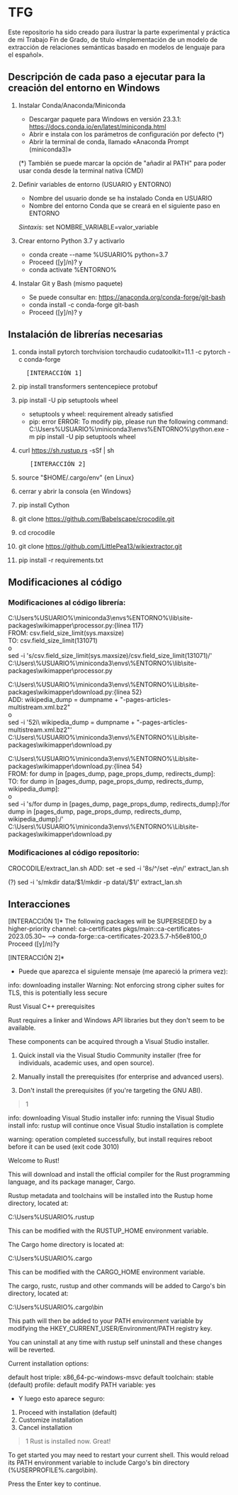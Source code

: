 # TFG
Este repositorio ha sido creado para ilustrar la parte experimental y práctica de mi Trabajo Fin de Grado, de título «Implementación de un modelo de extracción de relaciones semánticas basado en modelos de lenguaje para el español».


## Descripción de cada paso a ejecutar para la creación del entorno en Windows

1) Instalar Conda/Anaconda/Miniconda
	+ Descargar paquete para Windows en versión 23.3.1: https://docs.conda.io/en/latest/miniconda.html
	+ Abrir e instala con los parámetros de configuración por defecto (*)
	+ Abrir la terminal de conda, llamado «Anaconda Prompt (miniconda3)»

	(*) También se puede marcar la opción de "añadir al PATH" para poder usar conda desde la terminal nativa (CMD)
2) Definir variables de entorno (USUARIO y ENTORNO)
   	+ Nombre del usuario donde se ha instalado Conda en USUARIO
   	+ Nombre del entorno Conda que se creará en el siguiente paso en ENTORNO
   	
   	*Sintaxis:* set NOMBRE_VARIABLE=valor_variable
4) Crear entorno Python 3.7 y activarlo
	+ conda create --name %USUARIO% python=3.7
	+ Proceed ([y]/n)? y
	+ conda activate %ENTORNO%
5) Instalar Git y Bash (mismo paquete)
	+ Se puede consultar en: https://anaconda.org/conda-forge/git-bash
	+ conda install -c conda-forge git-bash
	+ Proceed ([y]/n)? y


## Instalación de librerías necesarias

1) conda install pytorch torchvision torchaudio cudatoolkit=11.1 -c pytorch -c conda-forge
   <pre>
	 [INTERACCIÓN 1]  
   </pre>

3) pip install transformers sentencepiece protobuf

4) pip install -U pip setuptools wheel
	+ setuptools y wheel: requirement already satisfied
	+ pip: error
	  ERROR: To modify pip, please run the following command:
	  C:\Users\%USUARIO%\miniconda3\envs\%ENTORNO%\python.exe -m pip install -U pip setuptools wheel

5) curl https://sh.rustup.rs -sSf | sh
   <pre>
	  [INTERACCIÓN 2] 
   </pre>

6) source "$HOME/.cargo/env" {en Linux}
5) cerrar y abrir la consola {en Windows}

6) pip install Cython

7) git clone https://github.com/Babelscape/crocodile.git

8) cd crocodile

9) git clone https://github.com/LittlePea13/wikiextractor.git
   
10) pip install -r requirements.txt


## Modificaciones al código

### Modificaciones al código librería:
C:\Users\%USUARIO%\miniconda3\envs\%ENTORNO%\lib\site-packages\wikimapper\processor.py:{línea 117}\
FROM: csv.field_size_limit(sys.maxsize)\
TO:   csv.field_size_limit(131071)\
o\
sed -i 's/csv.field_size_limit(sys.maxsize)/csv.field_size_limit(131071)/' C:\Users\\%USUARIO%\miniconda3\envs\\%ENTORNO%\lib\site-packages\wikimapper\processor.py

C:\Users\\%USUARIO%\miniconda3\envs\\%ENTORNO%\Lib\site-packages\wikimapper\download.py:{línea 52}\
ADD:     wikipedia_dump = dumpname + "-pages-articles-multistream.xml.bz2"\
o\
sed -i '52i\    wikipedia_dump = dumpname + "-pages-articles-multistream.xml.bz2"' C:\Users\\%USUARIO%\miniconda3\envs\\%ENTORNO%\Lib\site-packages\wikimapper\download.py

C:\Users\\%USUARIO%\miniconda3\envs\\%ENTORNO%\Lib\site-packages\wikimapper\download.py:{línea 54}\
FROM:    for dump in [pages_dump, page_props_dump, redirects_dump]:\
  TO:    for dump in [pages_dump, page_props_dump, redirects_dump, wikipedia_dump]:\
o\
sed -i 's/for dump in \[pages_dump, page_props_dump, redirects_dump\]:/for dump in \[pages_dump, page_props_dump, redirects_dump, wikipedia_dump\]:/' C:\Users\\%USUARIO%\miniconda3\envs\\%ENTORNO%\Lib\site-packages\wikimapper\download.py

### Modificaciones al código repositorio:

CROCODILE/extract_lan.sh
ADD:	set -e
sed -i '8s/^/set -e\n/' extract_lan.sh

(?)
sed -i 's/mkdir data\/$1/mkdir -p data\/$1/' extract_lan.sh

## Interacciones

[INTERACCIÓN 1]*
The following packages will be SUPERSEDED by a higher-priority channel:
  ca-certificates    pkgs/main::ca-certificates-2023.05.30~ --> conda-forge::ca-certificates-2023.5.7-h56e8100_0
Proceed ([y]/n)?y


[INTERACCIÓN 2]*
- Puede que aparezca el siguiente mensaje (me apareció la primera vez):

info: downloading installer
Warning: Not enforcing strong cipher suites for TLS, this is potentially less secure

Rust Visual C++ prerequisites

Rust requires a linker and Windows API libraries but they don't seem to be
available.

These components can be acquired through a Visual Studio installer.

1) Quick install via the Visual Studio Community installer
   (free for individuals, academic uses, and open source).

2) Manually install the prerequisites
   (for enterprise and advanced users).

3) Don't install the prerequisites
   (if you're targeting the GNU ABI).

>1

info: downloading Visual Studio installer
info: running the Visual Studio install
info: rustup will continue once Visual Studio installation is complete

warning: operation completed successfully, but install requires reboot before it can be used (exit code 3010)

Welcome to Rust!

This will download and install the official compiler for the Rust
programming language, and its package manager, Cargo.

Rustup metadata and toolchains will be installed into the Rustup
home directory, located at:

  C:\Users\%USUARIO%\.rustup

This can be modified with the RUSTUP_HOME environment variable.

The Cargo home directory is located at:

  C:\Users\%USUARIO%\.cargo

This can be modified with the CARGO_HOME environment variable.

The cargo, rustc, rustup and other commands will be added to
Cargo's bin directory, located at:

  C:\Users\%USUARIO%\.cargo\bin

This path will then be added to your PATH environment variable by
modifying the HKEY_CURRENT_USER/Environment/PATH registry key.

You can uninstall at any time with rustup self uninstall and
these changes will be reverted.

Current installation options:


   default host triple: x86_64-pc-windows-msvc
     default toolchain: stable (default)
               profile: default
  modify PATH variable: yes


- Y luego esto aparece seguro:

1) Proceed with installation (default)
2) Customize installation
3) Cancel installation
>1
Rust is installed now. Great!

To get started you may need to restart your current shell.
This would reload its PATH environment variable to include
Cargo's bin directory (%USERPROFILE%\.cargo\bin).

Press the Enter key to continue.

